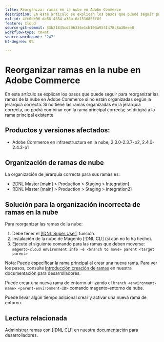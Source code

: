 ```yaml
---
title: Reorganizar ramas en la nube en Adobe Commerce
description: En este artículo se explican los pasos que puede seguir para reorganizar las ramas de la nube en Adobe Commerce si no están organizadas según la jerarquía correcta. Si no tiene las ramas organizadas en la jerarquía correcta, no podrá combinar con la rama principal correcta; se dirigirá a la rama principal existente.
exl-id: 4fc0de96-da66-4634-a38a-6a1536855f8f
feature: Cloud
source-git-commit: 83b21845cd306336e1cb193a9541478c8a38eea8
workflow-type: tm+mt
source-wordcount: '247'
ht-degree: 0%

---
```


# Reorganizar ramas en la nube en Adobe Commerce

En este artículo se explican los pasos que puede seguir para reorganizar las ramas de la nube en Adobe Commerce si no están organizadas según la jerarquía correcta. Si no tiene las ramas organizadas en la jerarquía correcta, no podrá combinar con la rama principal correcta; se dirigirá a la rama principal existente.

## Productos y versiones afectados:

* Adobe Commerce en infraestructura en la nube, 2.3.0-2.3.7-p2, 2.4.0-2.4.3-p1

## Organización de ramas de nube

La organización de jerarquía correcta para sus ramas es:

* [!DNL Master [main] > Production > Staging > Integration]
* [!DNL Master [main] > Production > Staging > Integration2]

## Solución para la organización incorrecta de ramas en la nube

Para reorganizar las ramas de la nube:

1. Debe tener el [[!DNL Super User]](https://experienceleague.adobe.com/docs/commerce-cloud-service/user-guide/project/user-access.html) función.
1. Instalación de la nube de Magento [!DNL CLI] (si aún no lo ha hecho).
1. Ejecute el siguiente comando para las ramas que deben moverse:
   `magento-cloud environment:info -e <branch to move> parent <target parent>`

Nota: Puede especificar la rama principal al crear una nueva rama. Para ver los pasos, consulte [Introducción creación de ramas](https://devdocs.magento.com/cloud/env/environments-start.html#getstarted) en nuestra documentación para desarrolladores.

Puede crear una nueva rama de entorno utilizando el `branch <environment-name> <parent-environment-ID>` comando magento-entorno de nube.

Puede llevar algún tiempo adicional crear y activar una nueva rama de entorno.

## Lectura relacionada

[Administrar ramas con [!DNL CLI]](https://devdocs.magento.com/cloud/env/environments-start.html) en nuestra documentación para desarrolladores.
